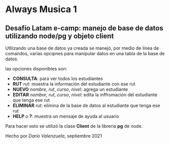# Always Musica 1
## Desafío Latam e-camp: manejo de base de datos utilizando node/pg y objeto client

Utliizando una base de datos ya creada se manejó, por medio de línea de comandos, varias opcipnes para manipular datos en una tabla de la base de datos.

las opciones disponibles son:
 - **CONSULTA**: para ver todos los estudiantes 
 - **RUT** *rut*: muestra la información del estudiante con ese rut
 - **NUEVO** *nombre*, *rut*, *curso*, *nivel*: agrega un estudiante
 - **EDITAR** *nombre*, *rut*, *curso*, *nivel*: edita la inffromación del estudiante que tenga ese rut
 - **ELIMINAR** *rut*: elimina de la base de datos al estudiante que tenga ese rut
 - **HELP** o **?**: muestra un mensaje de ayuda al usuario
 
 Para hacer esto se utilizó la clase **Client** de la librería **pg** de node.


 Hecho por *Darío Valenzuela*, septiembre 2021
